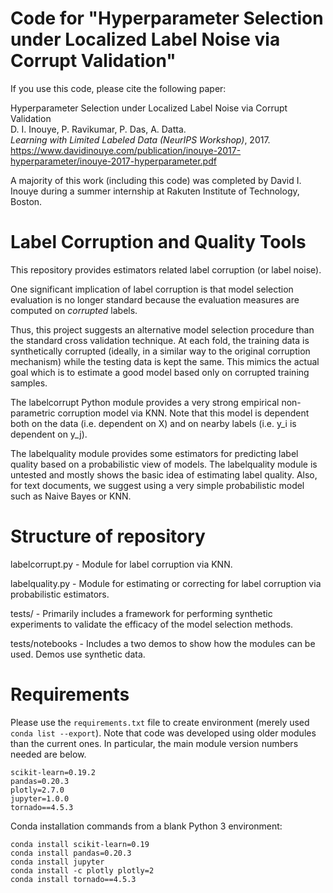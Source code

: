 # Code for "Hyperparameter Selection under Localized Label Noise via Corrupt Validation"
If you use this code, please cite the following paper:

Hyperparameter Selection under Localized Label Noise via Corrupt Validation  
D. I. Inouye, P. Ravikumar, P. Das, A. Datta.  
*Learning with Limited Labeled Data (NeurIPS Workshop)*, 2017.  
https://www.davidinouye.com/publication/inouye-2017-hyperparameter/inouye-2017-hyperparameter.pdf  

A majority of this work (including this code) was completed by David I. Inouye during a summer internship 
at Rakuten Institute of Technology, Boston.

# Label Corruption and Quality Tools
This repository provides estimators related label corruption (or label noise).

One significant implication of label corruption is that model selection
evaluation is no longer standard because the evaluation measures are computed
on *corrupted* labels.

Thus, this project suggests an alternative model
selection procedure than the standard cross validation technique. At each fold,
the training data is synthetically corrupted (ideally, in a similar way to the original corruption
mechanism) while the testing data is kept the same.  This mimics the actual
goal which is to estimate a good model based only on corrupted training samples.

The labelcorrupt Python module provides a very strong empirical non-parametric corruption model via KNN. Note that
this model is dependent both on the data (i.e. dependent on X) and on nearby labels (i.e. y_i is dependent on y_j).

The labelquality module provides some estimators for predicting label quality based
on a probabilistic view of models. The labelquality module is untested and mostly shows
the basic idea of estimating label quality. Also, for text documents, we suggest
using a very simple probabilistic model such as Naive Bayes or KNN.

# Structure of repository
labelcorrupt.py - Module for label corruption via KNN.

labelquality.py - Module for estimating or correcting for label corruption via probabilistic estimators.

tests/ - Primarily includes a framework for performing synthetic experiments to validate
  the efficacy of the model selection methods.

tests/notebooks - Includes a two demos to show how the modules can be used. Demos use synthetic data.

# Requirements
Please use the `requirements.txt` file to create environment (merely used `conda list --export`).
Note that code was developed using older modules than the current ones.
In particular, the main module version numbers needed are below.

```
scikit-learn=0.19.2
pandas=0.20.3
plotly=2.7.0
jupyter=1.0.0
tornado==4.5.3
```

Conda installation commands from a blank Python 3 environment:

```
conda install scikit-learn=0.19
conda install pandas=0.20.3
conda install jupyter
conda install -c plotly plotly=2
conda install tornado==4.5.3
```
